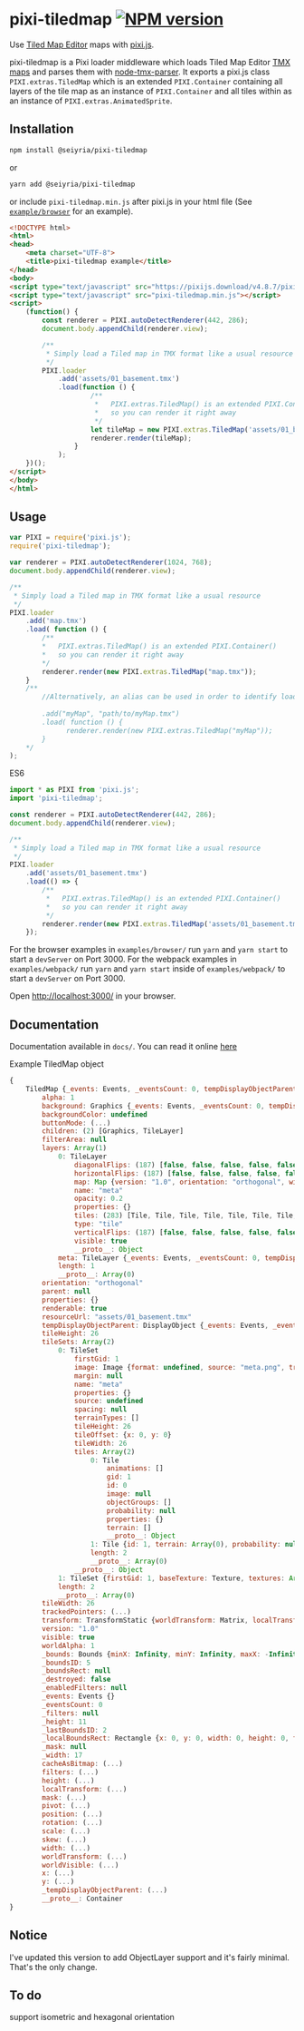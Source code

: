 # pixi-tiledmap [![NPM version][npm-image]][npm-url]

Use [Tiled Map Editor](http://www.mapeditor.org/) maps with [pixi.js](https://www.npmjs.com/package/pixi.js).

pixi-tiledmap is a Pixi loader middleware which loads Tiled Map Editor 
[TMX maps](http://doc.mapeditor.org/reference/tmx-map-format/) and parses them with 
[node-tmx-parser](https://www.npmjs.com/package/tmx-parser). It exports a pixi.js class `PIXI.extras.TiledMap` 
which is an extended `PIXI.Container` containing all layers of the tile map as an instance of `PIXI.Container` and all 
tiles within as an instance of `PIXI.extras.AnimatedSprite`.

## Installation

```sh
npm install @seiyria/pixi-tiledmap
```

or

```sh
yarn add @seiyria/pixi-tiledmap
```

or include `pixi-tiledmap.min.js` after pixi.js in your html file (See [`example/browser`](https://github.com/riebel/pixi-tiledmap/tree/master/example/browser) for an example).

```html
<!DOCTYPE html>
<html>
<head>
    <meta charset="UTF-8">
    <title>pixi-tiledmap example</title>
</head>
<body>
<script type="text/javascript" src="https://pixijs.download/v4.8.7/pixi.min.js"></script>
<script type="text/javascript" src="pixi-tiledmap.min.js"></script>
<script>
    (function() {
        const renderer = PIXI.autoDetectRenderer(442, 286);
        document.body.appendChild(renderer.view);

        /**
         * Simply load a Tiled map in TMX format like a usual resource
         */
        PIXI.loader
            .add('assets/01_basement.tmx')
            .load(function () {
                    /**
                     *   PIXI.extras.TiledMap() is an extended PIXI.Container()
                     *   so you can render it right away
                     */
                    let tileMap = new PIXI.extras.TiledMap('assets/01_basement.tmx');
                    renderer.render(tileMap);
                }
            );
    })();
</script>
</body>
</html>
```

## Usage

```js
var PIXI = require('pixi.js');
require('pixi-tiledmap');

var renderer = PIXI.autoDetectRenderer(1024, 768);
document.body.appendChild(renderer.view);

/**
 * Simply load a Tiled map in TMX format like a usual resource
 */
PIXI.loader
    .add('map.tmx')
    .load( function () {
        /**
        *   PIXI.extras.TiledMap() is an extended PIXI.Container()
        *   so you can render it right away
        */
        renderer.render(new PIXI.extras.TiledMap("map.tmx"));
    }
    /**
        //Alternatively, an alias can be used in order to identify loaded map.
         
        .add("myMap", "path/to/myMap.tmx")
        .load( function () {
              renderer.render(new PIXI.extras.TiledMap("myMap"));
        }
    */
);
```

ES6
```js
import * as PIXI from 'pixi.js';
import 'pixi-tiledmap';

const renderer = PIXI.autoDetectRenderer(442, 286);
document.body.appendChild(renderer.view);

/**
 * Simply load a Tiled map in TMX format like a usual resource
 */
PIXI.loader
    .add('assets/01_basement.tmx')
    .load(() => {
        /**
         *   PIXI.extras.TiledMap() is an extended PIXI.Container()
         *   so you can render it right away
         */
        renderer.render(new PIXI.extras.TiledMap('assets/01_basement.tmx'));
    });
```

For the browser examples in `examples/browser/` run `yarn` and `yarn start` to start a `devServer` on Port 3000.
For the webpack examples in `examples/webpack/` run `yarn` and `yarn start` inside of `examples/webpack/` to start a `devServer` on Port 3000.

Open [http://localhost:3000/](http://localhost:3000/) in your browser.

## Documentation

Documentation available in `docs/`. You can read it online [here](http://htmlpreview.github.io/?https://github.com/riebel/pixi-tiledmap/blob/master/docs/index.html)

Example TiledMap object

```js
{
    TiledMap {_events: Events, _eventsCount: 0, tempDisplayObjectParent: DisplayObject, transform: TransformStatic, alpha: 1, …}
        alpha: 1
        background: Graphics {_events: Events, _eventsCount: 0, tempDisplayObjectParent: null, transform: TransformStatic, alpha: 1, …}
        backgroundColor: undefined
        buttonMode: (...)
        children: (2) [Graphics, TileLayer]
        filterArea: null
        layers: Array(1)
            0: TileLayer
                diagonalFlips: (187) [false, false, false, false, false, false, false, false, false, false, false, false, false, false, false, false, false, false, false, false, false, false, false, false, false, false, false, false, false, false, false, false, false, false, false, false, false, false, false, false, false, false, false, false, false, false, false, false, false, false, false, false, false, false, false, false, false, false, false, false, false, false, false, false, false, false, false, false, false, false, false, false, false, false, false, false, false, false, false, false, false, false, false, false, false, false, false, false, false, false, false, false, false, false, false, false, false, false, false, false, …]
                horizontalFlips: (187) [false, false, false, false, false, false, false, false, false, false, false, false, false, false, false, false, false, false, false, false, false, false, false, false, false, false, false, false, false, false, false, false, false, false, false, false, false, false, false, false, false, false, false, false, false, false, false, false, false, false, false, false, false, false, false, false, false, false, false, false, false, false, false, false, false, false, false, false, false, false, false, false, false, false, false, false, false, false, false, false, false, false, false, false, false, false, false, false, false, false, false, false, false, false, false, false, false, false, false, false, …]
                map: Map {version: "1.0", orientation: "orthogonal", width: 17, height: 11, tileWidth: 26, …}
                name: "meta"
                opacity: 0.2
                properties: {}
                tiles: (283) [Tile, Tile, Tile, Tile, Tile, Tile, Tile, Tile, Tile, Tile, Tile, Tile, Tile, Tile, Tile, Tile, Tile, Tile, Tile, Tile, Tile, Tile, Tile, Tile, Tile, Tile, Tile, Tile, Tile, Tile, Tile, Tile, Tile, Tile, Tile, Tile, 49: Tile, 50: Tile, 51: Tile, 52: Tile, 66: Tile, 67: Tile, 68: Tile, 69: Tile, 83: Tile, 84: Tile, 85: Tile, 86: Tile, 100: Tile, 101: Tile, 102: Tile, 103: Tile, 117: Tile, 118: Tile, 119: Tile, 120: Tile, 134: Tile, 135: Tile, 136: Tile, 137: Tile, 151: Tile, 152: Tile, 153: Tile, 154: Tile, 155: Tile, 156: Tile, 157: Tile, 158: Tile, 159: Tile, 160: Tile, 161: Tile, 162: Tile, 163: Tile, 164: Tile, 165: Tile, 166: Tile, 167: Tile, 168: Tile, 169: Tile, 170: Tile, 171: Tile, 172: Tile, 173: Tile, 174: Tile, 175: Tile, 176: Tile, 177: Tile, 178: Tile, 179: Tile, 180: Tile, 181: Tile, 182: Tile, 183: Tile, 184: Tile, 185: Tile, 186: Tile, 187: Tile, 188: Tile, 189: Tile, 190: Tile, …]
                type: "tile"
                verticalFlips: (187) [false, false, false, false, false, false, false, false, false, false, false, false, false, false, false, false, false, false, false, false, false, false, false, false, false, false, false, false, false, false, false, false, false, false, false, false, false, false, false, false, false, false, false, false, false, false, false, false, false, false, false, false, false, false, false, false, false, false, false, false, false, false, false, false, false, false, false, false, false, false, false, false, false, false, false, false, false, false, false, false, false, false, false, false, false, false, false, false, false, false, false, false, false, false, false, false, false, false, false, false, …]
                visible: true
                __proto__: Object
            meta: TileLayer {_events: Events, _eventsCount: 0, tempDisplayObjectParent: null, transform: TransformStatic, alpha: 0.2, …}
            length: 1
            __proto__: Array(0)
        orientation: "orthogonal"
        parent: null
        properties: {}
        renderable: true
        resourceUrl: "assets/01_basement.tmx"
        tempDisplayObjectParent: DisplayObject {_events: Events, _eventsCount: 0, tempDisplayObjectParent: null, transform: TransformStatic, alpha: 1, …}
        tileHeight: 26
        tileSets: Array(2)
            0: TileSet
                firstGid: 1
                image: Image {format: undefined, source: "meta.png", trans: undefined, width: 52, height: 26}
                margin: null
                name: "meta"
                properties: {}
                source: undefined
                spacing: null
                terrainTypes: []
                tileHeight: 26
                tileOffset: {x: 0, y: 0}
                tileWidth: 26
                tiles: Array(2)
                    0: Tile
                        animations: []
                        gid: 1
                        id: 0
                        image: null
                        objectGroups: []
                        probability: null
                        properties: {}
                        terrain: []
                        __proto__: Object
                    1: Tile {id: 1, terrain: Array(0), probability: null, properties: {…}, animations: Array(0), …}
                    length: 2
                    __proto__: Array(0)
                __proto__: Object
            1: TileSet {firstGid: 1, baseTexture: Texture, textures: Array(2), margin: null, spacing: null, …}
            length: 2
            __proto__: Array(0)
        tileWidth: 26
        trackedPointers: (...)
        transform: TransformStatic {worldTransform: Matrix, localTransform: Matrix, _worldID: 0, _parentID: 0, position: ObservablePoint, …}
        version: "1.0"
        visible: true
        worldAlpha: 1
        _bounds: Bounds {minX: Infinity, minY: Infinity, maxX: -Infinity, maxY: -Infinity, rect: null, …}
        _boundsID: 5
        _boundsRect: null
        _destroyed: false
        _enabledFilters: null
        _events: Events {}
        _eventsCount: 0
        _filters: null
        _height: 11
        _lastBoundsID: 2
        _localBoundsRect: Rectangle {x: 0, y: 0, width: 0, height: 0, type: 1}
        _mask: null
        _width: 17
        cacheAsBitmap: (...)
        filters: (...)
        height: (...)
        localTransform: (...)
        mask: (...)
        pivot: (...)
        position: (...)
        rotation: (...)
        scale: (...)
        skew: (...)
        width: (...)
        worldTransform: (...)
        worldVisible: (...)
        x: (...)
        y: (...)
        _tempDisplayObjectParent: (...)
        __proto__: Container
}
```

## Notice

I've updated this version to add ObjectLayer support and it's fairly minimal. That's the only change.

## To do

support isometric and hexagonal orientation

[npm-url]: https://npmjs.org/package/@seiyria/pixi-tiledmap
[npm-image]: http://img.shields.io/npm/v/pixi-tiledmap.svg?style=flat
